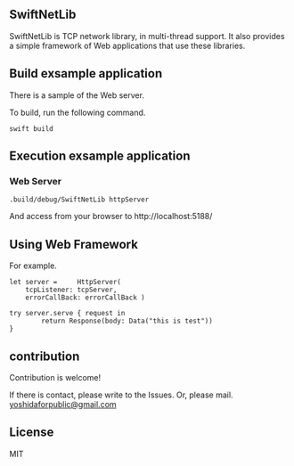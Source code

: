 ## SwiftNetLib

SwiftNetLib is TCP network library, in multi-thread support.
It also provides a simple framework of Web applications that use these libraries.

## Build exsample application

There is a sample of the Web server.

To build, run the following command.
```
swift build
```

## Execution exsample application

### Web Server
```
.build/debug/SwiftNetLib httpServer
```
And access from your browser to http://localhost:5188/

## Using Web Framework

For example.
```
let server =     HttpServer(
    tcpListener: tcpServer,
    errorCallBack: errorCallBack )

try server.serve { request in
        return Response(body: Data("this is test"))
}
```

## contribution

Contribution is welcome!

If there is contact, please write to the Issues. Or, please mail.
yoshidaforpublic@gmail.com

## License

 MIT
